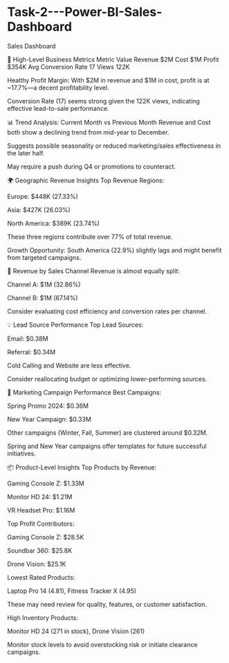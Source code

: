 # Task-2---Power-BI-Sales-Dashboard
Sales Dashboard

🔷 High-Level Business Metrics
Metric	Value
Revenue	$2M
Cost	$1M
Profit	$354K
Avg Conversion Rate	17
Views	122K

Healthy Profit Margin: With $2M in revenue and $1M in cost, profit is at ~17.7%—a decent profitability level.

Conversion Rate (17) seems strong given the 122K views, indicating effective lead-to-sale performance.

📊 Trend Analysis: Current Month vs Previous Month
Revenue and Cost both show a declining trend from mid-year to December.

Suggests possible seasonality or reduced marketing/sales effectiveness in the later half.

May require a push during Q4 or promotions to counteract.

🌍 Geographic Revenue Insights
Top Revenue Regions:

Europe: $448K (27.33%)

Asia: $427K (26.03%)

North America: $389K (23.74%)

These three regions contribute over 77% of total revenue.

Growth Opportunity: South America (22.9%) slightly lags and might benefit from targeted campaigns.

🧾 Revenue by Sales Channel
Revenue is almost equally split:

Channel A: $1M (32.86%)

Channel B: $1M (67.14%)

Consider evaluating cost efficiency and conversion rates per channel.

💡 Lead Source Performance
Top Lead Sources:

Email: $0.38M

Referral: $0.34M

Cold Calling and Website are less effective.

Consider reallocating budget or optimizing lower-performing sources.

📣 Marketing Campaign Performance
Best Campaigns:

Spring Promo 2024: $0.36M

New Year Campaign: $0.33M

Other campaigns (Winter, Fall, Summer) are clustered around $0.32M.

Spring and New Year campaigns offer templates for future successful initiatives.

📦 Product-Level Insights
Top Products by Revenue:

Gaming Console Z: $1.33M

Monitor HD 24: $1.21M

VR Headset Pro: $1.16M

Top Profit Contributors:

Gaming Console Z: $28.5K

Soundbar 360: $25.8K

Drone Vision: $25.1K

Lowest Rated Products:

Laptop Pro 14 (4.81), Fitness Tracker X (4.95)

These may need review for quality, features, or customer satisfaction.

High Inventory Products:

Monitor HD 24 (271 in stock), Drone Vision (261)

Monitor stock levels to avoid overstocking risk or initiate clearance campaigns.
